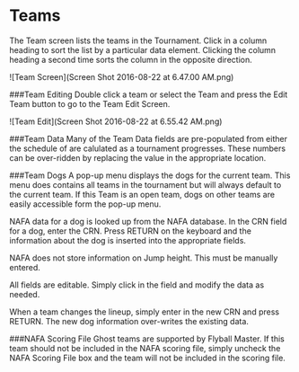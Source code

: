 # Teams

The Team screen lists the teams in the Tournament. Click in a column heading to sort the list by a particular data element. Clicking the column heading a second time sorts the column in the opposite direction.

![Team Screen](Screen Shot 2016-08-22 at 6.47.00 AM.png)

###Team Editing
Double click a team or select the Team and press the Edit Team button to go to the Team Edit Screen.

![Team Edit](Screen Shot 2016-08-22 at 6.55.42 AM.png)

###Team Data
Many of the Team Data fields are pre-populated from either the schedule of are calulated as a tournament progresses. These numbers can be over-ridden by replacing the value in the appropriate location.

###Team Dogs
A pop-up menu displays the dogs for the current team. This menu does contains all teams in the tournament but will always default to the current team. If this Team is an open team, dogs on other teams are easily accessible form the pop-up menu.

NAFA data for a dog is looked up from the NAFA database. In the CRN field for a dog, enter the CRN. Press RETURN on the keyboard and the information about the dog is inserted into the appropriate fields.

NAFA does not store information on Jump height. This must be manually entered.

All fields are editable. Simply click in the field and modify the data as needed.

When a team changes the lineup, simply enter in the new CRN and press RETURN. The new dog information over-writes the existing data.

###NAFA Scoring File
Ghost teams are supported by Flyball Master. If this team should not be included in the NAFA scoring file, simply uncheck the NAFA Scoring File box and the team will not be included in the scoring file.